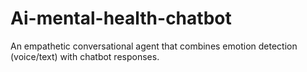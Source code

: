 # Ai-mental-health-chatbot
An empathetic conversational agent that combines emotion detection (voice/text) with chatbot responses.
